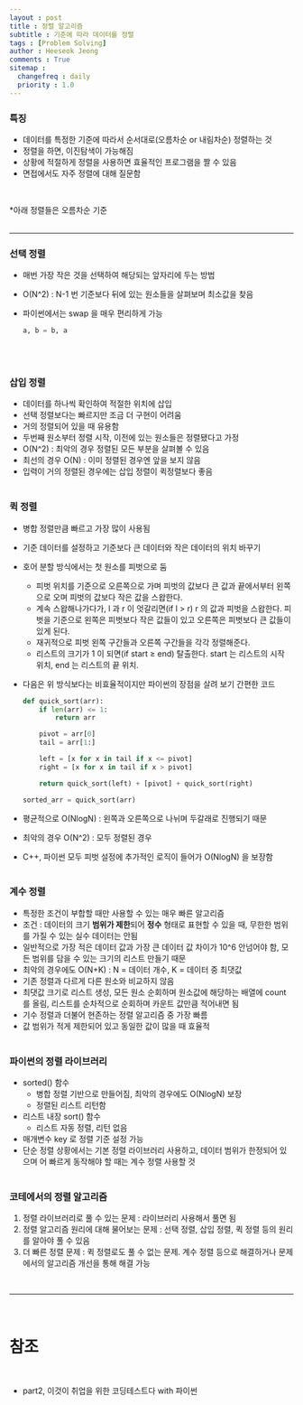 ```yaml
---
layout : post
title : 정렬 알고리즘
subtitle : 기준에 따라 데이터를 정렬
tags : [Problem Solving]
author : Heeseok Jeong
comments : True
sitemap :
  changefreq : daily
  priority : 1.0
---
```



### 특징

- 데이터를 특정한 기준에 따라서 순서대로(오름차순 or 내림차순) 정렬하는 것
- 정렬을 하면, 이진탐색이 가능해짐
- 상황에 적절하게 정렬을 사용하면 효율적인 프로그램을 짤 수 있음
- 면접에서도 자주 정렬에 대해 질문함
<br>

*아래 정렬들은 오름차순 기준
<br><br>
<hr>

### 선택 정렬

- 매번 가장 작은 것을 선택하여 해당되는 앞자리에 두는 방법
- O(N^2) : N-1 번 기준보다 뒤에 있는 원소들을 살펴보며 최소값을 찾음
- 파이썬에서는 swap 을 매우 편리하게 가능

    ```python
    a, b = b, a
    ```
<br><br>

### 삽입 정렬

- 데이터를 하나씩 확인하여 적절한 위치에 삽입
- 선택 정렬보다는 빠르지만 조금 더 구현이 어려움
- 거의 정렬되어 있을 때 유용함
- 두번째 원소부터 정렬 시작, 이전에 있는 원소들은 정렬됐다고 가정
- O(N^2) : 최악의 경우 정렬된 모든 부분을 살펴볼 수 있음
- 최선의 경우 O(N) : 이미 정렬된 경우엔 앞을 보지 않음
- 입력이 거의 정렬된 경우에는 삽입 정렬이 퀵정렬보다 좋음
<br><br>

### 퀵 정렬

- 병합 정렬만큼 빠르고 가장 많이 사용됨
- 기준 데이터를 설정하고 기준보다 큰 데이터와 작은 데이터의 위치 바꾸기
- 호어 분할 방식에서는 첫 원소를  피벗으로 둠
    - 피벗 위치를 기준으로 오른쪽으로 가며 피벗의 값보다 큰 값과 끝에서부터 왼쪽으로 오며 피벗의 값보다 작은 값을 스왑한다.
    - 계속 스왑해나가다가, l 과 r 이 엇갈리면(if l > r) r 의 값과 피벗을 스왑한다. 피벗을 기준으로 왼쪽은 피벗보다 작은 값들이 있고 오른쪽은 피벗보다 큰 값들이 있게 된다.
    - 재귀적으로 피벗 왼쪽 구간들과 오른쪽 구간들을 각각 정렬해준다.
    - 리스트의 크기가 1 이 되면(if start ≥ end) 탈출한다. start 는 리스트의 시작 위치, end 는 리스트의 끝 위치.
- 다음은 위 방식보다는 비효율적이지만 파이썬의 장점을 살려 보기 간편한  코드

    ```python
    def quick_sort(arr):
    	if len(arr) <= 1:
    		return arr

    	pivot = arr[0]
    	tail = arr[1:]

    	left = [x for x in tail if x <= pivot]
    	right = [x for x in tail if x > pivot]

    	return quick_sort(left) + [pivot] + quick_sort(right)

    sorted_arr = quick_sort(arr)
    ```

- 평균적으로 O(NlogN) : 왼쪽과 오른쪽으로 나뉘며 두갈래로 진행되기 때문
- 최악의 경우 O(N^2) : 모두 정렬된 경우
- C++, 파이썬 모두 피벗 설정에 추가적인 로직이 들어가 O(NlogN) 을 보장함
<br><br>

### 계수 정렬

- 특정한 조건이 부합할 때만 사용할 수 있는 매우 빠른 알고리즘
- 조건 : 데이터의 크기 **범위가 제한**되어 **정수** 형태로 표현할 수 있을 때, 무한한 범위를 가질 수 있는 실수 데이터는 안됨
- 일반적으로 가장 적은 데이터 값과 가장 큰 데이터 값 차이가 10^6 안넘어야 함, 모든 범위를 담을 수 있는 크기의 리스트 만들기 때문
- 최악의 경우에도 O(N+K) : N = 데이터 개수, K = 데이터 중 최댓값
- 기존 정렬과 다르게 다른 원소와 비교하지 않음
- 최댓값 크기로 리스트 생성, 모든 원소 순회하며 원소값에 해당하는 배열에 count 를 올림, 리스트를 순차적으로 순회하며 카운트 값만큼 적어내면 됨
- 기수 정렬과 더불어 현존하는 정렬 알고리즘 중 가장 빠름
- 값 범위가 적게 제한되어 있고 동일한 값이 많을 때 효율적
<br><br>

### 파이썬의 정렬 라이브러리

- sorted() 함수
    - 병합 정렬 기반으로 만들어짐, 최악의 경우에도 O(NlogN) 보장
    - 정렬된 리스트 리턴함
- 리스트 내장 sort() 함수
    - 리스트 자동 정렬, 리턴 없음
- 매개변수 key 로 정렬 기준 설정 가능
- 단순 정렬 상황에서는 기본 정렬 라이브러리 사용하고, 데이터 범위가 한정되어 있으며 어 빠르게 동작해야 할 때는 계수 정렬 사용할 것
<br><br>

### 코테에서의 정렬 알고리즘

1. 정렬 라이브러리로 풀 수 있는 문제 : 라이브러리 사용해서 풀면 됨
2. 정렬 알고리즘 원리에 대해 물어보는 문제 : 선택 정렬, 삽입 정렬, 퀵 정렬 등의 원리를 알아야 풀 수 있음
3. 더 빠른 정렬 문제 : 퀵 정렬로도 풀 수 없는 문제. 계수 정렬 등으로 해결하거나 문제에서의 알고리즘 개선을 통해 해결 가능

<br>
<hr>
<br>

# 참조
<br>

- part2, 이것이 취업을 위한 코딩테스트다 with 파이썬
